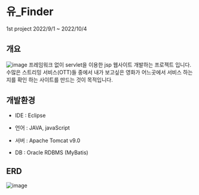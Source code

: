 # 유_Finder
1st project
2022/9/1 ~ 2022/10/4

## 개요
![image](https://user-images.githubusercontent.com/112607474/204305689-9ef0f3ed-1d83-4033-9ed9-336a9590286a.png)
프레임워크 없이 servlet을 이용한 jsp 웹사이트 개발하는 프로젝트 입니다.  
수많은 스트리밍 서비스(OTT)들 중에서 내가 보고싶은 영화가 어느곳에서 서비스 하는지를 확인 하는 사이트를 만드는 것이 목적입니다.
  
## 개발환경
- IDE : Eclipse
* 언어 : JAVA, javaScript
+ 서버 : Apache Tomcat v9.0
- DB : Oracle RDBMS (MyBatis)
  
## ERD
![image](https://user-images.githubusercontent.com/112607474/204308840-e19906de-c4c1-4a8e-9326-fe2263e87175.png)
